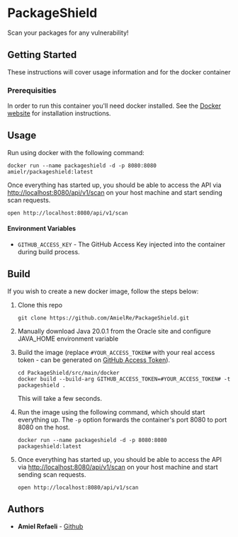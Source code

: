 # PackageShield

Scan your packages for any vulnerability!

## Getting Started

These instructions will cover usage information and for the docker container

### Prerequisities

In order to run this container you'll need docker installed.
See the [Docker website](http://www.docker.io/gettingstarted/#h_installation) for installation instructions.

## Usage

Run using docker with the following command:

```shell
docker run --name packageshield -d -p 8080:8080 amielr/packageshield:latest
```

Once everything has started up, you should be able to access the API via [http://localhost:8080/api/v1/scan](http://localhost:8080/api/v1/scan) on your host machine and start sending scan requests.

```shell
open http://localhost:8080/api/v1/scan
```

#### Environment Variables

- `GITHUB_ACCESS_KEY` - The GitHub Access Key injected into the container during build process.

## Build

If you wish to create a new docker image, follow the steps below:

1.  Clone this repo

        git clone https://github.com/AmielRe/PackageShield.git

2.  Manually download Java 20.0.1 from the Oracle site and configure JAVA_HOME environment variable

3.  Build the image (replace `#YOUR_ACCESS_TOKEN#` with your real access token - can be generated on [GitHub Access Token](https://github.com/settings/tokens)).

        cd PackageShield/src/main/docker
        docker build --build-arg GITHUB_ACCESS_TOKEN=#YOUR_ACCESS_TOKEN# -t packageshield .

    This will take a few seconds.

4.  Run the image using the following command, which should start everything up. The `-p` option forwards the container's port 8080 to port 8080 on the host.

        docker run --name packageshield -d -p 8080:8080 packageshield:latest

5.  Once everything has started up, you should be able to access the API via [http://localhost:8080/api/v1/scan](http://localhost:8080/api/v1/scan) on your host machine and start sending scan requests.

        open http://localhost:8080/api/v1/scan

## Authors

- **Amiel Refaeli** - [Github](https://github.com/AmielRe)
